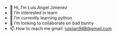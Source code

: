 - 👋 Hi, I’m Luis Angel Jimenez
- 👀 I’m interested in learn
- 🌱 I’m currently learning python
- 💞️ I’m looking to collaborate on bad bunny
- 📫 How to reach me gmail: luisjian948@gmail.com

<!---
LuisJimenez19/LuisJimenez19 is a ✨ special ✨ repository because its `README.md` (this file) appears on your GitHub profile.
You can click the Preview link to take a look at your changes.
--->
